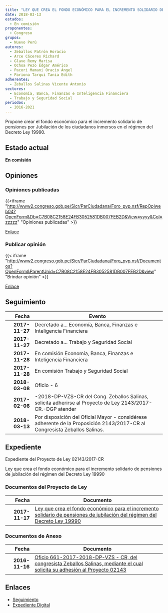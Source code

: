 ```yaml
---
title: "LEY QUE CREA EL FONDO ECONÓMICO PARA EL INCREMENTO SOLIDARIO DE PENSIONES DE JUBILACIÓN DEL RÉGIMEN DEL DECRETO LEY 19990"
date: 2018-03-13
estados: 
  - En comisión
proponentes: 
  - Congreso
grupos: 
  - Nuevo Perú
autores: 
  - Zeballos Patrón Horacio
  - Arce Cáceres Richard
  - Glave Remy Marisa
  - Ochoa Pezo Édgar Américo
  - Pacori Mamani Oracio Ángel
  - Pariona Tarqui Tania Edith
adherentes: 
  - Zeballos Salinas Vicente Antonio
sectores: 
  - Economía, Banca, Finanzas e Inteligencia Financiera
  - Trabajo y Seguridad Social
periodos: 
  - 2016-2021
---
```


Propone crear el fondo económico para el incremento solidario de pensiones por Jubilación de los ciudadanos inmersos en el régimen del Decreto Ley 19990.


## Estado actual

**En comisión**

## Opiniones

### Opiniones publicadas

{{<iframe "http://www2.congreso.gob.pe/Sicr/ParCiudadana/Foro_pvp.nsf/RepOpiweb04?OpenForm&Db=C7B08C2158E24FB3052581DB007FEB2D&View=yyyy&Col=zzzzz" "Opiniones publicadas" >}}

[Enlace](http://www2.congreso.gob.pe/Sicr/ParCiudadana/Foro_pvp.nsf/RepOpiweb04?OpenForm&Db=C7B08C2158E24FB3052581DB007FEB2D&View=yyyy&Col=zzzzz)
### Publicar opinión

{{< iframe "http://www2.congreso.gob.pe/Sicr/ParCiudadana/Foro_pvp.nsf/Documentos?OpenForm&ParentUnid=C7B08C2158E24FB3052581DB007FEB2D&view" "Brindar opinión" >}}

[Enlace](http://www2.congreso.gob.pe/Sicr/ParCiudadana/Foro_pvp.nsf/Documentos?OpenForm&ParentUnid=C7B08C2158E24FB3052581DB007FEB2D&view)

## Seguimiento

| Fecha | Evento |
|------:|--------|
| **2017-11-27** | Decretado a... Economía, Banca, Finanzas e Inteligencia Financiera|
| **2017-11-27** | Decretado a... Trabajo y Seguridad Social|
| **2017-11-28** | En comisión Economía, Banca, Finanzas e Inteligencia Financiera|
| **2017-11-28** | En comisión Trabajo y Seguridad Social|
| **2018-03-08** | Oficio - 6|
| **2017-02-06** | -2018-DP-VZS-CR del Cong. Zeballos Salinas, solicita adherirse al Proyecto de Ley 2143/2017-CR.-DGP atender|
| **2018-03-13** | Por disposición del Oficial Mayor - considérese adherente de la Proposición 2143/2017-CR al Congresista Zeballos Salinas.|


## Expediente

Expediente del Proyecto de Ley 02143/2017-CR

Ley que crea el fondo económico para el incremento solidario de pensiones de jubilación del régimen del Decreto Ley 19990


### Documentos del Proyecto de Ley

| Fecha | Documento |
|------:|--------|
| **2017-11-17** | [Ley que crea el fondo económico para el incremento solidario de pensiones de jubilación del régimen del Decreto Ley 19990](http://www.leyes.congreso.gob.pe/Documentos/2016_2021/Proyectos_de_Ley_y_de_Resoluciones_Legislativas/PL0214320171117..pdf) |

### Documentos de Anexo

| Fecha | Documento |
|------:|--------|
| **2016-11-16** | [Oficio 661-2017-2018-DP-VZS - CR, del congresista Zeballos Salinas, mediante el cual solicita su adhesión al Proyecto 02143](http://www.leyes.congreso.gob.pe/Documentos/2016_2021/Adhesiones/Proyectos_de_Ley/OFICIO-661-02-2017-2018-DP-VZS-CR.PDF) |

## Enlaces 

- [Seguimiento](http://www2.congreso.gob.pe/Sicr/TraDocEstProc/CLProLey2016.nsf/f7fff46988ca05b1052578e100829cc7/eb7cc044b4cc3290052581db0075a2b9?OpenDocument)
- [Expediente Digital](http://www2.congreso.gob.pe/Sicr/TraDocEstProc/CLProLey2016.nsf/f7fff46988ca05b1052578e100829cc7/eb7cc044b4cc3290052581db0075a2b9?OpenDocument&Click=05257FB7005EB655.eb71d0cf91d8294e05256cdf006b5706/$Body/0.1C6C)
